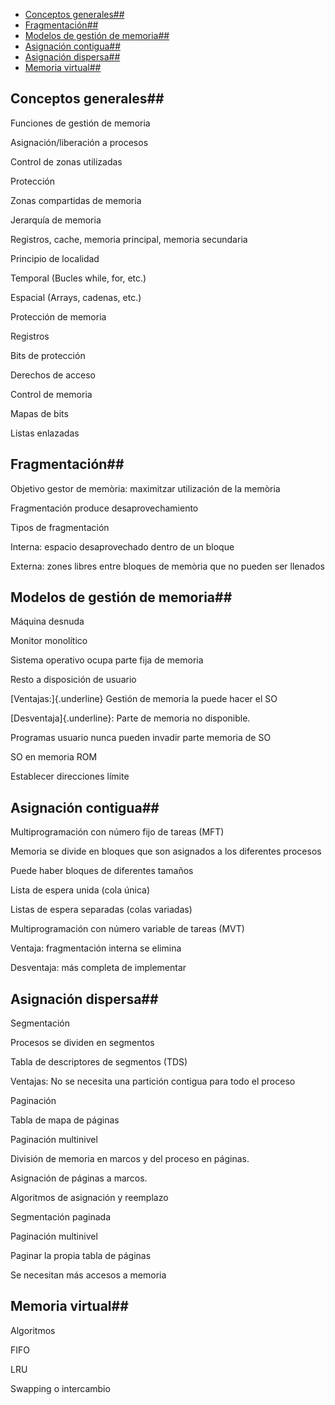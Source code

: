 - [Conceptos generales##](#conceptos-generales)
- [Fragmentación##](#fragmentaci%C3%B3n)
- [Modelos de gestión de memoria##](#modelos-de-gesti%C3%B3n-de-memoria)
- [Asignación contigua##](#asignaci%C3%B3n-contigua)
- [Asignación dispersa##](#asignaci%C3%B3n-dispersa)
- [Memoria virtual##](#memoria-virtual)

## Conceptos generales## 

Funciones de gestión de memoria

Asignación/liberación a procesos

Control de zonas utilizadas

Protección

Zonas compartidas de memoria

Jerarquía de memoria

Registros, cache, memoria principal, memoria secundaria

Principio de localidad

Temporal (Bucles while, for, etc.)

Espacial (Arrays, cadenas, etc.)

Protección de memoria

Registros

Bits de protección

Derechos de acceso

Control de memoria

Mapas de bits

Listas enlazadas

## Fragmentación## 

Objetivo gestor de memòria: maximitzar utilización de la memòria

Fragmentación produce desaprovechamiento

Tipos de fragmentación

Interna: espacio desaprovechado dentro de un bloque

Externa: zones libres entre bloques de memòria que no pueden ser
llenados

## Modelos de gestión de memoria## 

Máquina desnuda

Monitor monolítico

Sistema operativo ocupa parte fija de memoria

Resto a disposición de usuario

[Ventajas:]{.underline} Gestión de memoria la puede hacer el SO

[Desventaja]{.underline}: Parte de memoria no disponible.

Programas usuario nunca pueden invadir parte memoria de SO

SO en memoria ROM

Establecer direcciones límite

## Asignación contigua## 

Multiprogramación con número fijo de tareas (MFT)

Memoria se divide en bloques que son asignados a los diferentes procesos

Puede haber bloques de diferentes tamaños

Lista de espera unida (cola única)

Listas de espera separadas (colas variadas)

Multiprogramación con número variable de tareas (MVT)

Ventaja: fragmentación interna se elimina

Desventaja: más completa de implementar

## Asignación dispersa## 

Segmentación

Procesos se dividen en segmentos

Tabla de descriptores de segmentos (TDS)

Ventajas: No se necesita una partición contigua para todo el proceso

Paginación

Tabla de mapa de páginas

Paginación multinivel

División de memoria en marcos y del proceso en páginas.

Asignación de páginas a marcos.

Algoritmos de asignación y reemplazo

Segmentación paginada

Paginación multinivel

Paginar la propia tabla de páginas

Se necesitan más accesos a memoria

## Memoria virtual## 

Algoritmos

FIFO

LRU

Swapping o intercambio
